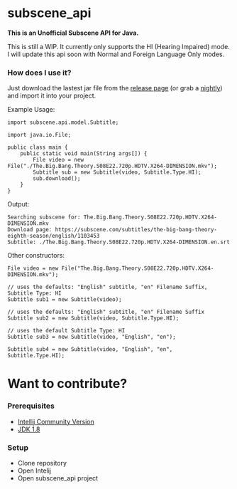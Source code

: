 # subscene_api
**This is an Unofficial Subscene API for Java.** 

This is still a WIP. It currently only supports the HI (Hearing Impaired) mode. I will update this api soon with Normal and Foreign Language Only modes.

### How does I use it? ###
Just download the lastest jar file from the [release page](https://github.com/jangelsb/subscene_api/releases) (or grab a [nightly](https://github.com/jangelsb/subscene_api/tree/master/out/artifacts/subscene_api_jar)) and import it into your project.

Example Usage:
```
import subscene.api.model.Subtitle;

import java.io.File;

public class main {
    public static void main(String args[]) {
        File video = new File("./The.Big.Bang.Theory.S08E22.720p.HDTV.X264-DIMENSION.mkv");
        Subtitle sub = new Subtitle(video, Subtitle.Type.HI);
        sub.download();
    }
}
```
Output:
``` 
Searching subscene for: The.Big.Bang.Theory.S08E22.720p.HDTV.X264-DIMENSION.mkv
Download page: https://subscene.com/subtitles/the-big-bang-theory-eighth-season/english/1103453
Subtitle: ./The.Big.Bang.Theory.S08E22.720p.HDTV.X264-DIMENSION.en.srt
```

Other constructors:
```
File video = new File("The.Big.Bang.Theory.S08E22.720p.HDTV.X264-DIMENSION.mkv");

// uses the defaults: "English" subtitle, "en" Filename Suffix, Subtitle Type: HI
Subtitle sub1 = new Subtitle(video);

// uses the defaults: "English" subtitle, "en" Filename Suffix
Subtitle sub2 = new Subtitle(video, Subtitle.Type.HI);

// uses the default Subtitle Type: HI
Subtitle sub3 = new Subtitle(video, "English", "en");

Subtitle sub4 = new Subtitle(video, "English", "en", Subtitle.Type.HI);
```

# Want to contribute? #

### Prerequisites ###
* [Intellij Community Version](https://www.jetbrains.com/idea/download/)
* [JDK 1.8](http://www.oracle.com/technetwork/java/javase/downloads/jdk8-downloads-2133151.html)

### Setup ###

* Clone repository
* Open Intelij
* Open subscene_api project


